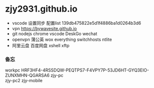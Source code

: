 # zjy2931.github.io

* vscode 设置同步
  配置list   139db475822e5d1f4886ba1d0264b3d6
* vpn https://bywavesite.github.io
* git nodejs chrome vscode DeskGo wechat
* openvpn 蒲公英 wox everything switchhosts ntlite
* 阿里云盘 百度网盘 xshell xftp  

### 备忘

workpc   HRF3HF4-4RSSDQW-PEQTPS7-F4VPY7P-53JD6HT-GYQ3EIO-ZUNXMHN-QGARSA6
zjy-pc  
zjy-pc2
zjy-mobile  

